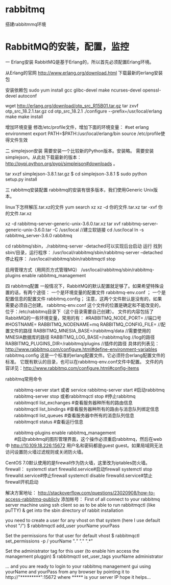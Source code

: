 # rabbitmq
搭建rabbitmmq环境

# RabbitMQ的安装，配置，监控


一  Erlang安装
RabbitMQ是基于Erlang的，所以首先必须配置Erlang环境。

从Erlang的官网 http://www.erlang.org/download.html 下载最新的erlang安装包

安装依赖包
sudo yum install gcc glibc-devel make ncurses-devel openssl-devel autoconf

wget http://erlang.org/download/otp_src_R15B01.tar.gz
tar zxvf otp_src_18.2.1.tar.gz
cd otp_src_18.2.1
./configure --prefix=/usr/local/erlang
make
make install

增加环境变量
修改/etc/profile文件，增加下面的环境变量：
#set erlang environment
export PATH=$PATH:/usr/local/erlang/bin
source /etc/profile使得文件生效


二 simplejson安装
需要安装一个比较新的Python版本。安装略。
需要安装simplejson。从此处下载最新的版本： http://pypi.python.org/pypi/simplejson#downloads 。

tar xvzf simplejson-3.8.1.tar.gz
$ cd simplejson-3.8.1
$ sudo python setup.py install

三 rabbitmq安装配置
rabbitmq的安装有很多版本，我们使用Generic Unix版本。

linux下怎样解压.tar.xz的文件
yum search xz
xz -d 你的文件.tar.xz
tar -xvf 你的文件.tar.xz

xz -d rabbitmq-server-generic-unix-3.6.0.tar.xz
tar xvf rabbitmq-server-generic-unix-3.6.0.tar -C /usr/local
//建立软链接
cd /usr/local
ln -s rabbitmq_server-3.6.0 rabbitmq

cd rabbitmq/sbin，./rabbitmq-server -detached可以实现后台启动
运行
找到sbin/目录，运行程序：
/usr/local/rabbitmq/sbin/rabbitmq-server –detached 
停止程序：
/usr/local/rabbitmq/sbin/rabbitmqctl stop

启用管理方式（用网页方式管理MQ）
/usr/local/rabbitmq/sbin/rabbitmq-plugins enable rabbitmq_management

四 rabbitmq配置
一般情况下，RabbitMQ的默认配置就足够了。如果希望特殊设置的话，有两个途径：
一个是环境变量的配置文件 rabbitmq-env.conf ；
一个是配置信息的配置文件 rabbitmq.config；
注意，这两个文件默认是没有的，如果需要必须自己创建。
rabbitmq-env.conf
这个文件的位置是确定和不能改变的，位于：/etc/rabbitmq目录下（这个目录需要自己创建）。
文件的内容包括了RabbitMQ的一些环境变量，常用的有：
#RABBITMQ_NODE_PORT=    //端口号
#HOSTNAME=
RABBITMQ_NODENAME=mq
RABBITMQ_CONFIG_FILE=        //配置文件的路径
RABBITMQ_MNESIA_BASE=/rabbitmq/data        //需要使用的MNESIA数据库的路径
RABBITMQ_LOG_BASE=/rabbitmq/log        //log的路径
RABBITMQ_PLUGINS_DIR=/rabbitmq/plugins    //插件的路径
具体的列表见：http://www.rabbitmq.com/configure.html#define-environment-variables
rabbitmq.config
这是一个标准的erlang配置文件。它必须符合erlang配置文件的标准。
它既有默认的目录，也可以在rabbitmq-env.conf文件中配置。
文件的内容详见：http://www.rabbitmq.com/configure.html#config-items


rabbitmq常用命令

　　rabbitmq-server start  或者   service rabbitmq-server start     #启动rabbitmq
　　rabbitmq-server stop 或者rabbitmqctl stop    #停止rabbitmq
　　rabbitmqctl list_exchanges   #查看服务器种所有的路由信息
　　rabbitmqctl list_bindings    #查看服务器种所有的路由与消息队列绑定信息
　　rabbitmqctl list_queues  #查看服务器中所有的消息队列信息
　　rabbitmqctl status  #查看运行信息
 
　　rabbitmq-plugins enable rabbitmq_management  
　　#启动rabbitmq的图形管理界面，这个操作必须重启rabbitmq，然后在web中 http://10.109.18.226:15672 用户名和密码都是guest guest。如果局域网无法访问设置防火墙过滤规则或关闭防火墙。


CentOS 7.0默认使用的是firewall作为防火墙，这里改为iptables防火墙。
firewall：
systemctl start firewalld.service#启动firewall
systemctl stop firewalld.service#停止firewall
systemctl disable firewalld.service#禁止firewall开机启动

解决方案地址：
http://stackoverflow.com/questions/23020908/how-to-access-rabbitmq-publicly
添加帐号：
First of all connect to your rabbitmq server machine using ssh client so as to be able to run rabbitmqctl (like puTTY) & get into the sbin directory of rabbit installation

you need to create a user for any vhost on that system (here I use default vhost "/")
$ rabbitmqctl add_user yourName yourPass

Set the permissions for that user for default vhost
$ rabbitmqctl set_permissions -p / yourName ".*" ".*" ".*"

Set the administrator tag for this user (to enable him access the management pluggin)
$ rabbitmqctl set_user_tags yourName administrator

... and you are ready to login to your rabbitmq management gui using yourName and yourPass from any browser by pointing it to http://"*********":15672 where ***** is your server IP hope it helps...